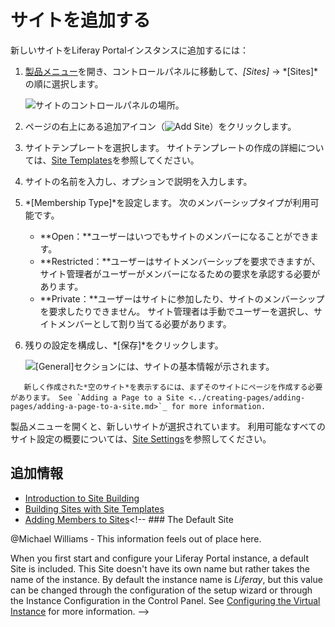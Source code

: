 # サイトを追加する

新しいサイトをLiferay Portalインスタンスに追加するには：

1.  [製品メニュー](../../getting-started/navigating-dxp.md)を開き、コントロールパネルに移動して、*[Sites]* → *[Sites]*の順に選択します。

    ![サイトのコントロールパネルの場所。](./adding-a-site/images/02.png)

2.  ページの右上にある追加アイコン（![Add Site](../../images/icon-add.png)）をクリックします。

3.  サイトテンプレートを選択します。 サイトテンプレートの作成の詳細については、[Site Templates](./building-sites-with-site-templates.md)を参照してください。

4.  サイトの名前を入力し、オプションで説明を入力します。

5.  *[Membership Type]*を設定します。 次のメンバーシップタイプが利用可能です。 <!-- What does it mean for a user to be a member of a site? What abilities/permissions does that typically confer? To answer that question it probably doesn't make sense here, but should link to another article, potentially, "Understanding Site Membership" -->
    
      - **Open：**ユーザーはいつでもサイトのメンバーになることができます。
      - **Restricted：**ユーザーはサイトメンバーシップを要求できますが、サイト管理者がユーザーがメンバーになるための要求を承認する必要があります。
      - **Private：**ユーザーはサイトに参加したり、サイトのメンバーシップを要求したりできません。 サイト管理者は手動でユーザーを選択し、サイトメンバーとして割り当てる必要があります。

6.  残りの設定を構成し、*[保存]*をクリックします。

    ![[General]セクションには、サイトの基本情報が示されます。](./adding-a-site/images/01.png)

``` tip::
   新しく作成された*空のサイト*を表示するには、まずそのサイトにページを作成する必要があります。 See `Adding a Page to a Site <../creating-pages/adding-pages/adding-a-page-to-a-site.md>`_ for more information.
```

製品メニューを開くと、新しいサイトが選択されています。 利用可能なすべてのサイト設定の概要については、[Site Settings](../06-site-settings/README.md)を参照してください。

## 追加情報

  - [Introduction to Site Building](../introduction-to-site-building.md)
  - [Building Sites with Site Templates](./building-sites-with-site-templates.md)
  - [Adding Members to Sites](./adding-members-to-sites.md)<!-- ### The Default Site

@Michael Williams - This information feels out of place here.

When you first start and configure your Liferay Portal instance, a default Site is included. This Site doesn't have its own name but rather takes the name of the instance. By default the instance name is *Liferay*, but this value can be changed through the configuration of the setup wizard or through the Instance Configuration in the Control Panel. See [Configuring the Virtual Instance](TODO) for more information. -->
